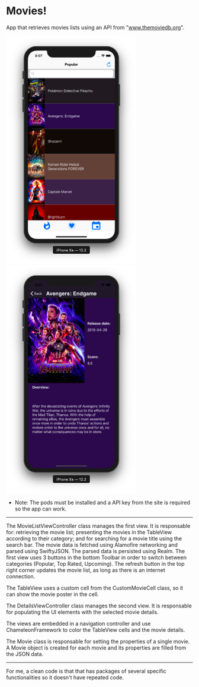 # Movies!

App that retrieves movies lists using an API from "www.themoviedb.org".

<img src="demo1.png" width="352" height="614"> <img src="demo2.png" width="352" height="614">

- Note: The pods must be installed and a API key from the site is required so the app can work.

-----
The MovieListViewController class manages the first view. It is responsable for: retrieving the movie list; presenting the movies in the TableView according to their category; and for searching for a movie title using the search bar. The movie data is fetched using Alamofire networking and parsed using SwiftyJSON. The parsed data is persisted using Realm.
The first view uses 3 buttons in the bottom Toolbar in order to switch between categories (Popular, Top Rated, Upcoming). The refresh button in the top right corner updates the movie list, as long as there is an internet connection.

The TableView uses a custom cell from the CustomMovieCell class, so it can show the movie poster in the cell.

The DetailsViewController class manages the second view. It is responsable for populating the UI elements with the selected movie details.

The views are embedded in a navigation controller and use ChameleonFramework to color the TableView cells and the movie details.

The Movie class is responsable for setting the properties of a single movie. A Movie object is created for each movie and its properties are filled from the JSON data.

-----
For me, a clean code is that that has packages of several specific functionalities so it doesn't have repeated code.

